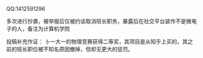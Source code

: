 QQ:1412591296

多次进行抄袭，被举报后仅被约谈取消班长职务，暴露后在社交平台装作不是微电子的人，备注为计算机学院

投稿补充作证：
卜一大一的物理竞赛获得二等奖，其项目是从知乎上买的，其之前的班长职位被不知名原因撤掉，但却无更大的惩罚。
